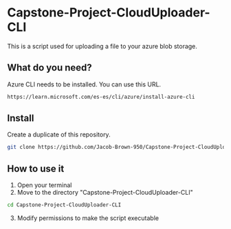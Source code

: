 # Capstone-Project-CloudUploader-CLI
This is a script used for uploading a file to your azure blob storage. 

## What do you need?
Azure CLI needs to be installed. You can use this URL.
```bash
https://learn.microsoft.com/es-es/cli/azure/install-azure-cli
```
## Install
Create a duplicate of this repository. 
```bash
git clone https://github.com/Jacob-Brown-950/Capstone-Project-CloudUploader-CLI
```
## How to use it
1) Open your terminal
2) Move to the directory "Capstone-Project-CloudUploader-CLI"
```bash
cd Capstone-Project-CloudUploader-CLI
```
3) Modify permissions to make the script executable

